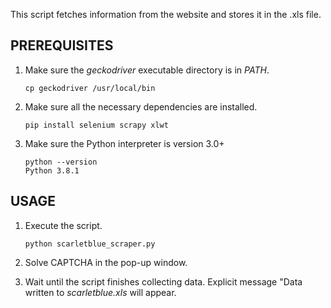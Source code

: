 This script fetches information from the website and stores it in the .xls file.

## PREREQUISITES

1. Make sure the *geckodriver* executable directory is in *PATH*.

       cp geckodriver /usr/local/bin

2. Make sure all the necessary dependencies are installed.

       pip install selenium scrapy xlwt

3. Make sure the Python interpreter is version 3.0+

       python --version
       Python 3.8.1

## USAGE

1. Execute the script.

       python scarletblue_scraper.py

2. Solve CAPTCHA in the pop-up window.

3. Wait until the script finishes collecting data. 
Explicit message "Data written to *scarletblue.xls* will appear.
